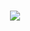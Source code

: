 <!--
## Hi there 👋!

AtharvaInnovision/AtharvaInnovision is a ✨ special ✨ repository because its `README.md` (this file) appears on your GitHub profile.

Here are some ideas to get you started:

- 👋 Hi, I’m @AtharvaInnovision
- 👀 I’m interested in ...
- 🌱 I’m currently learning ...
- 💞️ I’m looking to collaborate on ...
- 📫 How to reach me ...
- 😄 Pronouns: ...
- ⚡ Fun fact: ...
-->

<h1 align="center">
    <img src="https://readme-typing-svg.herokuapp.com/?font=Righteous&size=35&center=true&vCenter=true&width=500&height=70&duration=4000&lines=Hi+There!;+I'm+Atharva+Innovision+💻!;" />
</h1>
